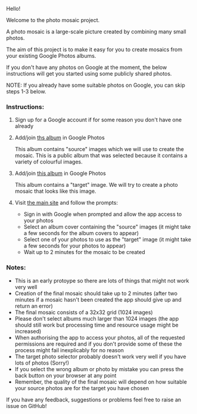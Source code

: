 Hello!

Welcome to the photo mosaic project.  

A photo mosaic is a large-scale picture created by combining many small photos.

The aim of this project is to make it easy for you to create mosaics from your existing Google Photos albums.

If you don't have any photos on Google at the moment, the below instructions will get you started using some publicly shared photos. 

NOTE:  If you already have some suitable photos on Google, you can skip steps 1-3 below.


### Instructions:

1.  Sign up for a Google account if for some reason you don't have one already

2.  Add/join [ths album](https://photos.google.com/share/AF1QipObFrD-wTNYMZ3jZ__n8RXd5dV_vFIebNy8VCqL8d7cIZzUlfyhMvLeXkOtEgxUBA?key=R2REQ0ZlOE9jVWJyUTlZcVoxbHh3N2NaTjlkRm1R) in Google Photos

    This album contains "source" images which we will use to create the mosaic.  This is a public album that was selected because it contains a variety of colourful images.

3.  Add/join [this album](https://photos.app.goo.gl/NP2YqkyDLu4SbkV88) in Google Photos

    This album contains a "target" image.  We will try to create a photo mosaic that looks like this image.

4.  Visit [the main site](https://us-central1-handy-station-246311.cloudfunctions.net/authenticator) and follow the prompts:
    - Sign in with Google when prompted and allow the app access to your photos
    - Select an album cover containing the "source" images (it might take a few seconds for the album covers to appear)
    - Select one of your photos to use as the "target" image (it might take a few seconds for your photos to appear)
    - Wait up to 2 minutes for the mosaic to be created
    

### Notes:

- This is an early protoype so there are lots of things that might not work very well
- Creation of the final mosaic should take up to 2 minutes (after two minutes if a mosaic hasn't been created the app should give up and return an error)
- The final mosaic consists of a 32x32 grid (1024 images)
- Please don't select albums much larger than 1024 images (the app should still work but processing time and resource usage might be increased)
- When authorising the app to access your photos, all of the requested permissions are required and if you don't provide some of these the process might fail inexplicably for no reason
- The target photo selector probably doesn't work very well if you have lots of photos (Sorry!)
- If you select the wrong album or photo by mistake you can press the back button on your browser at any point
- Remember, the quality of the final mosaic will depend on how suitable your source photos are for the target you have chosen

If you have any feedback, suggestions or problems feel free to raise an issue on GitHub!
